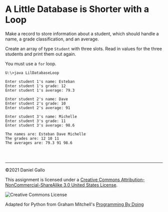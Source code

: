 # A Little Database is Shorter with a Loop


Make a record to store information about a student,
which should handle a name, a grade classification, and an average.


Create an array of type `Student` with three slots.
Read in values for the three students and print them out again.


You must use a `for` loop.



```
U:\>java LilDatabaseLoop

Enter student 1's name: Esteban
Enter student 1's grade: 12
Enter student 1's average: 79.3

Enter student 2's name: Dave
Enter student 2's grade: 10
Enter student 2's average: 91

Enter student 3's name: Michelle
Enter student 3's grade: 11
Enter student 3's average: 98.6

The names are: Esteban Dave Michelle
The grades are: 12 10 11
The averages are: 79.3 91 98.6

```


```



```



---


©2021 Daniel Gallo


This assignment is licensed under a
[Creative Commons Attribution-NonCommercial-ShareAlike 3.0 United States License](https://creativecommons.org/licenses/by-nc-sa/3.0/us/deed.en_US).  

![Creative Commons License](images/by-nc-sa.png)





Adapted for Python from Graham Mitchell's [Programming By Doing](https://programmingbydoing.com/)